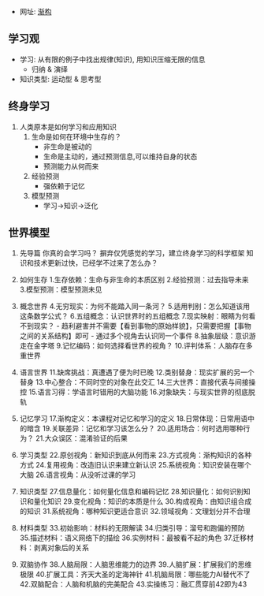 - 网址: [渐构](https://www.modevol.com/)

## 学习观

- 学习: 从有限的例子中找出规律(知识), 用知识压缩无限的信息
  - 归纳 & 演绎
- 知识类型: 运动型 & 思考型

## 终身学习

1. 人类原本是如何学习和应用知识
    1. 生命是如何在环境中生存的？
        - 非生命是被动的
        - 生命是主动的，通过预测信息,可以维持自身的状态
        - 预测能力从何而来
    1. 经验预测
        - 强依赖于记忆
    1. 模型预测
        - 学习->知识->泛化

## 世界模型

1. 先导篇
    你真的会学习吗？
    摒弃仅凭感觉的学习，建立终身学习的科学框架
    知识和技术更新过快，已经学不过来了怎么办？

1. 如何生存
    1.生存依赖：生命与非生命的本质区别
    2.经验预测：过去指导未来
    3.模型预测：模型预测未见

1. 概念世界
    4.无穷现实：为何不能踏入同一条河？
    5.适用判别：怎么知道该用这条数学公式？
    6.五组概念：认识世界时的五组概念
    7.现实映射：眼睛为何看不到现实？
        - 趋利避害并不需要【看到事物的原始样貌】，只需要把握【事物之间的关系结构】即可
        - 通过多个视角去认识同一个事件
    8.抽象层级：意识游走在金字塔
    9.记忆编码：如何选择看世界的视角？
    10.评判体系：人脑存在多重世界

1. 语言世界
    11.缺席挑战：真遭遇了便为时已晚
    12.类别替身：现实扩展的另一个替身
    13.中心整合：不同时空的对象在此交汇
    14.三大世界：直接代表与间接操控
    15.语言习得：学语言时错用的大脑功能
    16.对象缺失：与现实世界的彻底脱轨

1. 记忆学习
    17.渐构定义：本课程对记忆和学习的定义
    18.日常体现：日常用语中的暗含
    19.关联差异：记忆和学习该怎么分？
    20.适用场合：何时选用哪种行为？
    21.大众误区：混淆验证的后果

1. 学习类型
    22.原创视角：新知识到底从何而来
    23.方式视角：渐构知识的各种方式
    24.复用视角：改造旧认识来建立新认识
    25.系统视角：知识安装在哪个大脑
    26.语言视角：从没听过课的学习

1. 知识类型
    27.信息量化：如何量化信息和编码记忆
    28.知识量化：如何识别知识和量化知识
    29.变化视角：知识的本质是什么
    30.构成视角：由知识组合成的知识
    31.系统视角：哪种知识更适合意识
    32.领域视角：文理划分并不合理

1. 材料类型
    33.初始影响：材料的无限解读
    34.归类引导：溜号和跑偏的预防
    35.描述材料：语义网络下的描绘
    36.实例材料：最被看不起的角色
    37.迁移材料：剥离对象后的关系

1. 双脑协作
    38.人脑局限：人脑思维能力的边界
    39.人脑扩展：扩展我们的思维极限
    40.扩展工具：齐天大圣的定海神针
    41.机脑局限：哪些能力AI替代不了
    42.双脑配合：人脑和机脑的完美配合
    43.实操练习：融汇贯穿前42即为43
